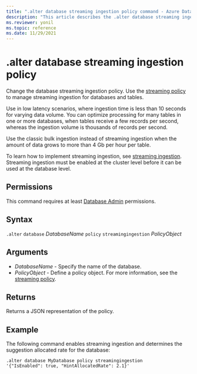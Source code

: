 ```yaml
---
title: ".alter database streaming ingestion policy command - Azure Data Explorer"
description: "This article describes the .alter database streaming ingestion policy command in Azure Data Explorer."
ms.reviewer: yonil
ms.topic: reference
ms.date: 11/29/2021
---
```

# .alter database streaming ingestion policy

Change the database streaming ingestion policy. Use the [streaming policy](../management/streamingingestionpolicy.md) to manage streaming ingestion for databases and tables.  

Use in low latency scenarios, where ingestion time is less than 10 seconds for varying data volume. You can optimize processing for many tables in one or more databases, when tables receive a few records per second, whereas the ingestion volume is thousands of records per second.

Use the classic bulk ingestion instead of streaming ingestion when the amount of data grows to more than 4 Gb per hour per table. 

To learn how to implement streaming ingestion, see [streaming ingestion](../../ingest-data-streaming.md). Streaming ingestion must be enabled at the cluster level before it can be used at the database level.

## Permissions

This command requires at least [Database Admin](access-control/role-based-access-control.md) permissions.

## Syntax

`.alter` `database` *DatabaseName* `policy` `streamingingestion` *PolicyObject*

## Arguments

- *DatabaseName* - Specify the name of the database.
- *PolicyObject* - Define a policy object. For more information, see the [streaming policy](../management/streamingingestionpolicy.md).

## Returns

Returns a JSON representation of the policy.

## Example

The following command enables streaming ingestion and determines the suggestion allocated rate for the database:

```kusto
.alter database MyDatabase policy streamingingestion 
'{"IsEnabled": true, "HintAllocatedRate": 2.1}'
```
